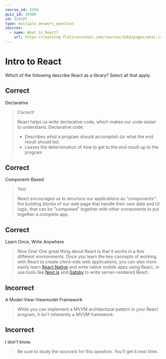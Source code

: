 ```yaml
---
course_id: 3264
quiz_id: 18300
id: 124107
type: multiple_answers_question
sources:
  - name: What is React?
    url: https://learning.flatironschool.com/courses/3264/pages/what-is-react?module_item_id=132798
---
```


# Intro to React

Which of the following describe React as a library? Select all that apply.

## Correct

Declarative

> Correct!
>
> React helps us write declarative code, which makes our code easier to understand.
> Declarative code:
>
> - Describes _what_ a program should accomplish (or what the end result should be)
> - Leaves the determination of _how_ to get to the end result up to the program

## Correct

Component-Based

> Yes!
>
> React encourages us to structure our applications as "components": the building
> blocks of our web page that handle their own data and UI logic, that can be
> "composed" together with other components to put together a complete app.

## Correct

Learn Once, Write Anywhere

> Nice One! One great thing about React is that it works in a few different
> environments. Once you learn the key concepts of working with React to create
> client-side web applications, you can also more easily learn
> [React Native](https://reactnative.dev/) and write native mobile apps using
> React, or use tools like [Next.js](https://nextjs.org/) and
> [Gatsby](https://www.gatsbyjs.com/docs/) to write server-rendered React.

## Incorrect

A Model-View-Viewmodel Framework

> While you can implement a MVVM architectural pattern in your React program, it
> isn't inherently a MVVM framework.

## Incorrect

I don't know.

> Be sure to study the source/s for this question. You'll get it next time.
